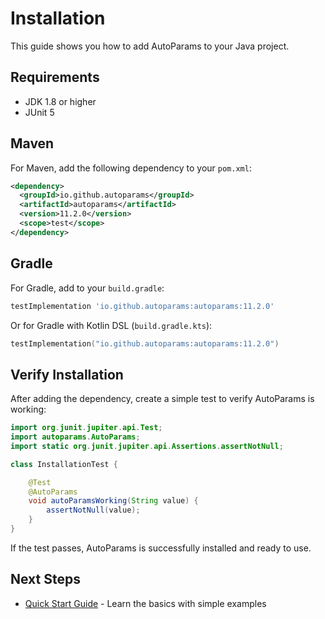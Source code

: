 # Installation

This guide shows you how to add AutoParams to your Java project.

## Requirements

- JDK 1.8 or higher
- JUnit 5

## Maven

For Maven, add the following dependency to your `pom.xml`:

```xml
<dependency>
  <groupId>io.github.autoparams</groupId>
  <artifactId>autoparams</artifactId>
  <version>11.2.0</version>
  <scope>test</scope>
</dependency>
```

## Gradle

For Gradle, add to your `build.gradle`:

```groovy
testImplementation 'io.github.autoparams:autoparams:11.2.0'
```

Or for Gradle with Kotlin DSL (`build.gradle.kts`):

```kotlin
testImplementation("io.github.autoparams:autoparams:11.2.0")
```

## Verify Installation

After adding the dependency, create a simple test to verify AutoParams is working:

```java
import org.junit.jupiter.api.Test;
import autoparams.AutoParams;
import static org.junit.jupiter.api.Assertions.assertNotNull;

class InstallationTest {

    @Test
    @AutoParams
    void autoParamsWorking(String value) {
        assertNotNull(value);
    }
}
```

If the test passes, AutoParams is successfully installed and ready to use.

## Next Steps

- [Quick Start Guide](quick-start.md) - Learn the basics with simple examples
